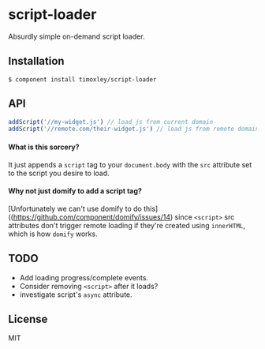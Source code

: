 
# script-loader

  Absurdly simple on-demand script loader.

## Installation

    $ component install timoxley/script-loader

## API

```js
addScript('//my-widget.js') // load js from current domain
addScript('//remote.com/their-widget.js') // load js from remote domain
```

#### What is this sorcery?

It just appends a `script` tag to your `document.body` with the `src`
attribute set to the script you desire to load.

#### Why not just domify to add a script tag?

[Unfortunately we can't use domify to do this]((https://github.com/component/domify/issues/14)
since `<script>` src attributes don't trigger remote loading
if they're created using `innerHTML`, which is how `domify` works.

## TODO

* Add loading progress/complete events.
* Consider removing `<script>` after it loads?
* investigate script's `async` attribute.

## License

  MIT
